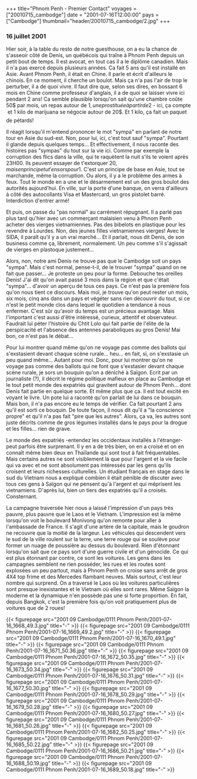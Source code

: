 +++
title="Phnom Penh - Premier Contact"
voyages = ["20010715_cambodge"]
date = "2001-07-16T12:00:00"
pays = ["Cambodge"]
thumbnail="header/20010715_cambodge/2.jpg"
+++
###  16 juillet 2001

Hier soir, à la table du resto de notre guesthouse, on a eu la chance de s'asseoir 
côté de Denis, un québécois qui traîne à Phnom Penh depuis un petit bout de 
temps. Il est avocat, en tout cas il a le diplôme canadien. Mais il n'a pas 
exercé depuis plusieurs années. Ca fait 5 ans qu'il est installé en Asie. Avant 
Phnom Penh, il était en Chine. Il parle et écrit d'ailleurs le chinois. En ce 
moment, il cherche un boulot. Mais ça n'a pas l'air de trop le perturber, il 
a de quoi vivre. Il faut dire que, selon ses dires, en bossant 6 mois en Chine 
comme professeur d'anglais, il a de quoi se laisser vivre ici pendant 2 ans! 
Ca semble plausible lorsqu'on sait qu'une chambre coûte 50$ par mois, un repas 
autour de 1$, une prostituée à partir de 2$ - ici, ça compte  et 1 kilo de 
marijuana se négocie autour de 20$. Et 1 kilo, ça fait un paquet de pétards!

Il réagit lorsqu'il m'entend prononcer le mot "sympa" en parlant de notre tour 
en Asie du sud-est. Non, pour lui, ici, c'est tout sauf "sympa". Pourtant il 
glande depuis quelques temps... Et effectivement, il nous raconte des histoires 
pas "sympas" du tout sur la vie ici. Comme par exemple la corruption des flics 
dans la ville, qui te raquètent la nuit s'ils te voient après 23H00. Ils peuvent 
essayer de t'extorquer 20$, mais en principe tu t'en sors pour 1$. C'est un 
principe de base en Asie, tout se marchande, même la corruption. Ou alors, il 
y a le problème des armes à feux. Tout le monde en a une et le désarmement est 
un des gros boulot des autorités aujourd'hui. En ville, sur la porte d'une banque, 
on verra d'ailleurs à côté des autocollants Visa et Mastercard, un gros pistolet 
barré. Interdiction d'entrer armé!

Et puis, on passe du "pas normal" au carrément répugnant. Il a parlé pas plus 
tard qu'hier avec un commerçant malaisien venu à Phnom Penh acheter des vierges 
vietnamiennes. Pas des bibelots en plastique pour les revendre à Lourdes. Non, 
des jeunes filles vietnamiennes vierges! Avec le SIDA, il paraît qu'il y a un 
vrai marché... Et il parlait, nous dit Denis, de son business comme ça, librement, 
normalement. Un peu comme s'il s'agissait de vierges en plastoque justement... 


Alors, non, notre ami Denis ne trouve pas que le Cambodge soit un pays "sympa". 
Mais c'est normal, pense-t-il, de le trouver "sympa" quand on ne fait que passer... 
Je proteste un peu pour la forme. Debouche tes oreilles Denis! J'ai dit qu'on 
avait passé 3 mois dans la région et que c'était "sympa"... d'avoir un aperçu 
de tous ces pays. Ce n'est pas la première fois qu'on nous tient ce discours. 
Mais moi, je trouve qu'on peut rester un mois, six mois, cinq ans dans un pays 
et végéter sans rien découvrir du tout, si ce n'est le petit monde clos dans 
lequel le quotidien a tendance à nous enfermer. C'est sûr qu'avoir du temps 
est un précieux avantage. Mais l'important c'est aussi d'être intéressé, curieux, 
attentif et observateur. Faudrait lui péter l'histoire du Chtit Lolo qui fait 
partie de l'élite de la perspicacité et l'absence des antennes paraboliques 
au gros Denis! Mai bon, ce n'est pas le débat... 

Pour lui montrer quand même qu'on ne voyage pas comme des ballots qui s'exstasient 
devant chaque scène rurale... heu... en fait, si, on s'exstasie un peu quand 
même... Autant pour moi. Donc, pour lui montrer qu'on ne voyage pas comme des 
ballots qui ne font que s'exstasier devant chaque scène rurale, je sors un bouquin 
qu'on a déniché à Saïgon. Ecrit par un journaliste (?), il décrit le régime 
politique mafieux en place au Cambodge et le tout petit monde des expatriés 
qui gravitent autour de Phnom Penh... dont Denis fait partie en quelque sorte. 
Et même plus que ça. Il est tout excité en voyant le livre. Un pote lui a raconté 
qu'on parlait de lui dans ce bouquin. Mais bon, il n'a pas encore eu le temps 
de vérifier. Ca fait pourtant 2 ans qu'il est sorti ce bouquin. De toute façon, 
il nous dit qu'il a "la conscience propre" et qu'il n'a pas fait "pire que les 
autres". Alors, ça va, les autres sont juste décrits comme de gros légumes installés 
dans le pays pour la drogue et les filles... rien de grave. 

Le monde des expatriés -entendez les occidentaux installés à l'étranger- peut 
parfois être surprenant. Il y en a de très bien, on en a croisé et on en connaît 
même bien deux en Thaïlande qui sont tout à fait fréquentables. Mais certains 
autres ne sont visiblement là que pour l'argent et la vie facile qui va avec 
et ne sont absolument pas intéressés par les gens qu'ils croisent et leurs richesses 
culturelles. Un étudiant français en stage dans le sud du Vietnam nous a expliqué 
combien il était pénible de discuter avec tous ces gens à Saïgon qui ne pensent 
qu'à l'argent et qui méprisent les vietnamiens. D'après lui, bien un tiers des 
expatriés qu'il a croisés. Consternant.

La campagne traversée hier nous a laissé l'impression d'un pays très pauvre, 
plus pauvre que le Laos et le Vietnam. L'impression est la même lorsqu'on voit 
le boulevard Monivong qu'on remonte pour aller à l'ambassade de France. Il s'agit 
d'une artère de la capitale, mais le goudron ne recouvre que la moitié de la 
largeur. Les véhicules qui descendent vers le sud de la ville roulent sur la 
terre, une terre rouge qui se soulève pour former un nuage de poussière au dessus 
du boulevard. Rien d'étonnant lorsqu'on sait que ce pays sort d'une guerre civile 
et d'un génocide. Ce qui est plus étonnant par contre, ce sont les voitures. 
Les gens dans les campagnes semblent ne rien posséder, les rues et les routes 
sont explosées un peu partout, mais à Phnom Penh on croise sans arrêt de gros 
4X4 top frime et des Mercedes flambant neuves. Mais surtout, c'est leur nombre 
qui surprend. On a traversé le Laos où les voitures particulières sont presque 
inexistantes et le Vietnam où elles sont rares. Même Saïgon la moderne et la 
dynamique n'en possède pas une si forte proportion. En fait, depuis Bangkok, 
c'est la première fois qu'on voit pratiquement plus de voitures que de 2 roues!


<div id="TOTO">{{< figurepage src="2001 09 Cambodge/0111 Phnom Penh/2001-07-16_1668_49.3.jpg" title="-"  >}}
{{< figurepage src="2001 09 Cambodge/0111 Phnom Penh/2001-07-16_1669_49.2.jpg" title="-"  >}}
{{< figurepage src="2001 09 Cambodge/0111 Phnom Penh/2001-07-16_1670_49.1.jpg" title="-"  >}}
{{< figurepage src="2001 09 Cambodge/0111 Phnom Penh/2001-07-16_1671_50.36.jpg" title="-"  >}}
{{< figurepage src="2001 09 Cambodge/0111 Phnom Penh/2001-07-16_1672_50.35.jpg" title="-"  >}}
{{< figurepage src="2001 09 Cambodge/0111 Phnom Penh/2001-07-16_1673_50.34.jpg" title="-"  >}}
{{< figurepage src="2001 09 Cambodge/0111 Phnom Penh/2001-07-16_1676_50.31.jpg" title="-"  >}}
{{< figurepage src="2001 09 Cambodge/0111 Phnom Penh/2001-07-16_1677_50.30.jpg" title="-"  >}}
{{< figurepage src="2001 09 Cambodge/0111 Phnom Penh/2001-07-16_1678_50.29.jpg" title="-"  >}}
{{< figurepage src="2001 09 Cambodge/0111 Phnom Penh/2001-07-16_1679_50.28.jpg" title="-"  >}}
{{< figurepage src="2001 09 Cambodge/0111 Phnom Penh/2001-07-16_1680_50.27.jpg" title="-"  >}}
{{< figurepage src="2001 09 Cambodge/0111 Phnom Penh/2001-07-16_1681_50.26.jpg" title="-"  >}}
{{< figurepage src="2001 09 Cambodge/0111 Phnom Penh/2001-07-16_1682_50.25.jpg" title="-"  >}}
{{< figurepage src="2001 09 Cambodge/0111 Phnom Penh/2001-07-16_1685_50.22.jpg" title="-"  >}}
{{< figurepage src="2001 09 Cambodge/0111 Phnom Penh/2001-07-16_1686_50.21.jpg" title="-"  >}}
{{< figurepage src="2001 09 Cambodge/0111 Phnom Penh/2001-07-16_1688_50.19.jpg" title="-"  >}}
{{< figurepage src="2001 09 Cambodge/0111 Phnom Penh/2001-07-16_1689_50.18.jpg" title="-"  >}}
</DIV>

